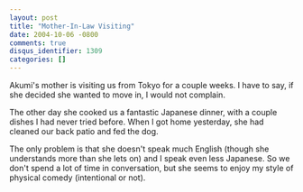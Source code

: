```yaml
---
layout: post
title: "Mother-In-Law Visiting"
date: 2004-10-06 -0800
comments: true
disqus_identifier: 1309
categories: []
---
```

Akumi's mother is visiting us from Tokyo for a couple weeks. I have to
say, if she decided she wanted to move in, I would not complain.

The other day she cooked us a fantastic Japanese dinner, with a couple
dishes I had never tried before. When I got home yesterday, she had
cleaned our back patio and fed the dog.

The only problem is that she doesn't speak much English (though she
understands more than she lets on) and I speak even less Japanese. So we
don't spend a lot of time in conversation, but she seems to enjoy my
style of physical comedy (intentional or not).

